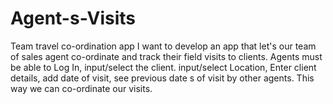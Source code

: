 # Agent-s-Visits
Team travel co-ordination app
I want to develop an app that let's our team of sales agent co-ordinate and track their field visits to clients. Agents must be able to Log In, input/select the client. input/select Location, Enter client details, add date of visit, see previous date s of visit by other agents. This way we can co-ordinate our visits.
